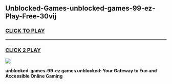 
## Unblocked-Games-unblocked-games-99-ez-Play-Free-30vij
<h3>
<a href="https://premium76.site?title=unblocked-games-99-ez&ref=18A">CLICK TO PLAY</a></h3>
<hr>

<h3>
<a href="https://premium76.site?title=unblocked-games-99-ez&ref=18A">CLICK 2 PLAY</a>
  
</h3>

<a href="https://premium76.site?title=unblocked-games-99-ez&ref=18A"><img src="https://clearcache.store/games.png"></a>


**unblocked-games-99-ez games unblocked: Your Gateway to Fun and Accessible Online Gaming**
